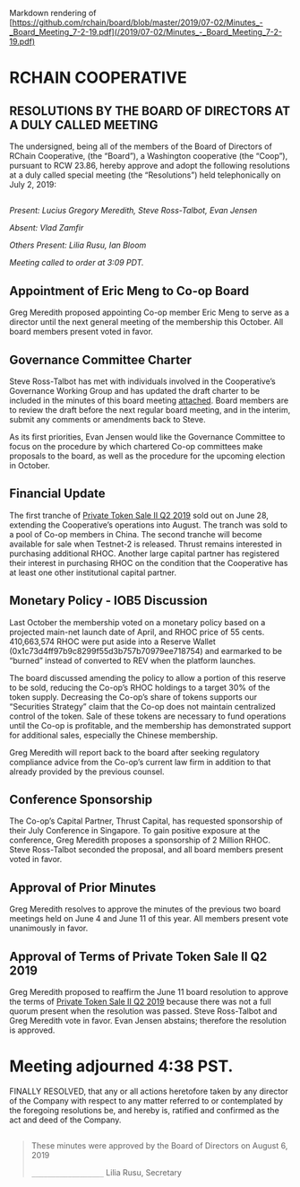 Markdown rendering of [https://github.com/rchain/board/blob/master/2019/07-02/Minutes_-_Board_Meeting_7-2-19.pdf](/2019/07-02/Minutes_-_Board_Meeting_7-2-19.pdf)
##

# RCHAIN COOPERATIVE

## RESOLUTIONS BY THE BOARD OF DIRECTORS AT A DULY CALLED MEETING

The undersigned, being all of the members of the Board of Directors of RChain Cooperative, (the “Board”), a Washington cooperative (the “Coop”), pursuant to RCW 23.86, hereby approve and adopt the following resolutions at a duly called special meeting (the “Resolutions”) held telephonically on July 2, 2019:

##

*Present:  Lucius Gregory Meredith, Steve Ross-Talbot, Evan Jensen*

*Absent:  Vlad Zamfir*

*Others Present:  Lilia Rusu, Ian Bloom*

*Meeting called to order at 3:09 PDT.*

##

## Appointment of Eric Meng to Co-op Board

Greg Meredith proposed appointing Co-op member Eric Meng to serve as a director until the next general meeting of the membership this October. All board members present voted in favor.

## Governance Committee Charter

Steve Ross-Talbot has met with individuals involved in the Cooperative’s Governance Working Group and has updated the draft charter to be included in the minutes of this board meeting [attached](/2019/07-02/Governance%20Committee%20Charter%20(Proposed)%20190627.pdf). Board members are to review the draft before the next regular board meeting, and in the interim, submit any comments or amendments back to Steve.

As its first priorities, Evan Jensen would like the Governance Committee to focus on the procedure by which chartered Co-op committees make proposals to the board, as well as the procedure for the upcoming election in October.

## Financial Update

The first tranche of [Private Token Sale II Q2 2019](/2019/06-11/Private%20Token%20Sale%20II%20Q2%202019%20Final%20Draft.pdf) sold out on June 28, extending the Cooperative’s operations into August. The tranch was sold to a pool of Co-op members in China. The second tranche will become available for sale when Testnet-2 is released. Thrust remains interested in purchasing additional RHOC. Another large capital partner has registered their interest in purchasing RHOC on the condition that the Cooperative has at least one other institutional capital partner.

## Monetary Policy - IOB5 Discussion

Last October the membership voted on a monetary policy based on a projected main-net launch date of April, and RHOC price of 55 cents. 410,663,574 RHOC were put aside into a Reserve Wallet (0x1c73d4ff97b9c8299f55d3b757b70979ee718754) and earmarked to be “burned” instead of converted to REV when the platform launches.

The board discussed amending the policy to allow a portion of this reserve to be sold, reducing the Co-op’s RHOC holdings to a target 30% of the token supply. Decreasing the Co-op’s share of tokens supports our “Securities Strategy” claim that the Co-op does not maintain centralized control of the token. Sale of these tokens are necessary to fund operations until the Co-op is profitable, and the membership has demonstrated support for additional sales, especially the Chinese membership.

Greg Meredith will report back to the board after seeking regulatory compliance advice from the
Co-op’s current law firm in addition to that already provided by the previous counsel.

## Conference Sponsorship

The Co-op’s Capital Partner, Thrust Capital, has requested sponsorship of their July Conference in Singapore. To gain positive exposure at the conference, Greg Meredith proposes a sponsorship of 2 Million RHOC. Steve Ross-Talbot seconded the proposal, and all board members present voted in favor.

## Approval of Prior Minutes

Greg Meredith resolves to approve the minutes of the previous two board meetings held on June 4 and June 11 of this year. All members present vote unanimously in favor.

## Approval of Terms of Private Token Sale II Q2 2019

Greg Meredith proposed to reaffirm the June 11 board resolution to approve the terms of [Private Token Sale II Q2 2019](/2019/06-11/Private%20Token%20Sale%20II%20Q2%202019%20Final%20Draft.pdf) because there was not a full quorum present when the resolution was passed. Steve Ross-Talbot and Greg Meredith vote in favor. Evan Jensen abstains; therefore the
resolution is approved.

# Meeting adjourned 4:38 PST.

FINALLY RESOLVED, that any or all actions heretofore taken by any director of the Company with respect to any matter referred to or contemplated by the foregoing resolutions be, and hereby is, ratified and confirmed as the act and deed of the Company.

##

>These minutes were approved by the Board of Directors on August 6, 2019
>
> `__________________`
> Lilia Rusu, Secretary
